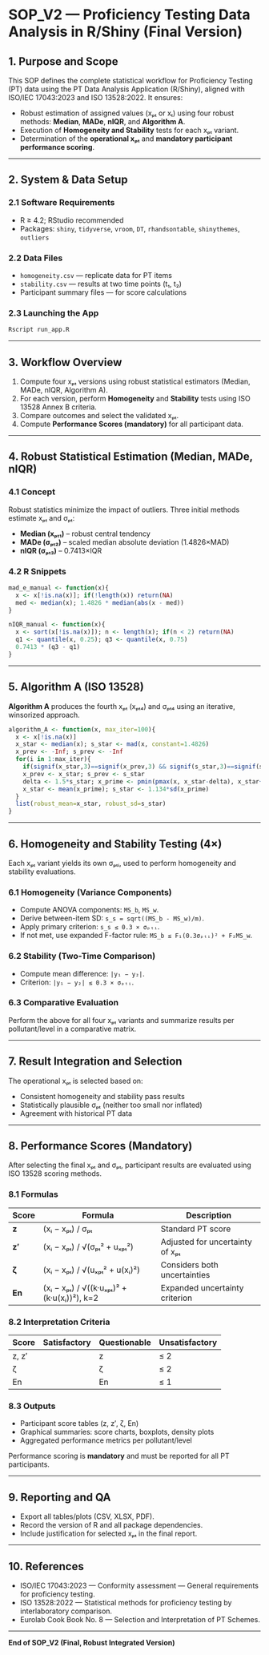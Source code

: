 # SOP_V2 — Proficiency Testing Data Analysis in R/Shiny (Final Version)

## 1. Purpose and Scope
This SOP defines the complete statistical workflow for Proficiency Testing (PT) data using the PT Data Analysis Application (R/Shiny), aligned with ISO/IEC 17043:2023 and ISO 13528:2022. It ensures:
- Robust estimation of assigned values (xₚₜ or xₜ) using four robust methods: **Median**, **MADe**, **nIQR**, and **Algorithm A**.
- Execution of **Homogeneity and Stability** tests for each xₚₜ variant.
- Determination of the **operational xₚₜ** and **mandatory participant performance scoring**.

---

## 2. System & Data Setup
### 2.1 Software Requirements
- R ≥ 4.2; RStudio recommended
- Packages: `shiny`, `tidyverse`, `vroom`, `DT`, `rhandsontable`, `shinythemes`, `outliers`

### 2.2 Data Files
- `homogeneity.csv` — replicate data for PT items
- `stability.csv` — results at two time points (t₁, t₂)
- Participant summary files — for score calculations

### 2.3 Launching the App
```bash
Rscript run_app.R
```

---

## 3. Workflow Overview
1. Compute four xₚₜ versions using robust statistical estimators (Median, MADe, nIQR, Algorithm A).
2. For each version, perform **Homogeneity** and **Stability** tests using ISO 13528 Annex B criteria.
3. Compare outcomes and select the validated xₚₜ.
4. Compute **Performance Scores (mandatory)** for all participant data.

---

## 4. Robust Statistical Estimation (Median, MADe, nIQR)
### 4.1 Concept
Robust statistics minimize the impact of outliers. Three initial methods estimate xₚₜ and σₚₜ:
- **Median (xₚₜ₁)** – robust central tendency
- **MADe (σₚₜ₂)** – scaled median absolute deviation (1.4826×MAD)
- **nIQR (σₚₜ₃)** – 0.7413×IQR

### 4.2 R Snippets
```r
mad_e_manual <- function(x){
  x <- x[!is.na(x)]; if(!length(x)) return(NA)
  med <- median(x); 1.4826 * median(abs(x - med))
}

nIQR_manual <- function(x){
  x <- sort(x[!is.na(x)]); n <- length(x); if(n < 2) return(NA)
  q1 <- quantile(x, 0.25); q3 <- quantile(x, 0.75)
  0.7413 * (q3 - q1)
}
```

---

## 5. Algorithm A (ISO 13528)
**Algorithm A** produces the fourth xₚₜ (xₚₜ₄) and σₚₜ₄ using an iterative, winsorized approach.

```r
algorithm_A <- function(x, max_iter=100){
  x <- x[!is.na(x)]
  x_star <- median(x); s_star <- mad(x, constant=1.4826)
  x_prev <- -Inf; s_prev <- -Inf
  for(i in 1:max_iter){
    if(signif(x_star,3)==signif(x_prev,3) && signif(s_star,3)==signif(s_prev,3)) break
    x_prev <- x_star; s_prev <- s_star
    delta <- 1.5*s_star; x_prime <- pmin(pmax(x, x_star-delta), x_star+delta)
    x_star <- mean(x_prime); s_star <- 1.134*sd(x_prime)
  }
  list(robust_mean=x_star, robust_sd=s_star)
}
```

---

## 6. Homogeneity and Stability Testing (4×)
Each xₚₜ variant yields its own σₚₜᵢ, used to perform homogeneity and stability evaluations.

### 6.1 Homogeneity (Variance Components)
- Compute ANOVA components: `MS_b`, `MS_w`.
- Derive between-item SD: `s_s = sqrt((MS_b - MS_w)/m)`.
- Apply primary criterion: `s_s ≤ 0.3 × σₚₜᵢ`.
- If not met, use expanded F-factor rule: `MS_b ≤ F₁(0.3σₚₜᵢ)² + F₂MS_w`.

### 6.2 Stability (Two-Time Comparison)
- Compute mean difference: `|y₁ − y₂|`.
- Criterion: `|y₁ − y₂| ≤ 0.3 × σₚₜᵢ`.

### 6.3 Comparative Evaluation
Perform the above for all four xₚₜ variants and summarize results per pollutant/level in a comparative matrix.

---

## 7. Result Integration and Selection
The operational xₚₜ is selected based on:
- Consistent homogeneity and stability pass results
- Statistically plausible σₚₜ (neither too small nor inflated)
- Agreement with historical PT data

---

## 8. Performance Scores (Mandatory)
After selecting the final xₚₜ and σₚₜ, participant results are evaluated using ISO 13528 scoring methods.

### 8.1 Formulas
| Score | Formula | Description |
|--------|----------|-------------|
| **z** | (xᵢ − xₚₜ) / σₚₜ | Standard PT score |
| **z′** | (xᵢ − xₚₜ) / √(σₚₜ² + uₓₚₜ²) | Adjusted for uncertainty of xₚₜ |
| **ζ** | (xᵢ − xₚₜ) / √(uₓₚₜ² + u(xᵢ)²) | Considers both uncertainties |
| **En** | (xᵢ − xₚₜ) / √((k·uₓₚₜ)² + (k·u(xᵢ))²), k=2 | Expanded uncertainty criterion |

### 8.2 Interpretation Criteria
| Score | Satisfactory | Questionable | Unsatisfactory |
|--------|---------------|--------------|----------------|
| z, z′ | |z| ≤ 2 | 2 < |z| < 3 | |z| ≥ 3 |
| ζ | |ζ| ≤ 2 | 2 < |ζ| < 3 | |ζ| ≥ 3 |
| En | |En| ≤ 1 | — | |En| > 1 |

### 8.3 Outputs
- Participant score tables (z, z′, ζ, En)
- Graphical summaries: score charts, boxplots, density plots
- Aggregated performance metrics per pollutant/level

Performance scoring is **mandatory** and must be reported for all PT participants.

---

## 9. Reporting and QA
- Export all tables/plots (CSV, XLSX, PDF).
- Record the version of R and all package dependencies.
- Include justification for selected xₚₜ in the final report.

---

## 10. References
- ISO/IEC 17043:2023 — Conformity assessment — General requirements for proficiency testing.
- ISO 13528:2022 — Statistical methods for proficiency testing by interlaboratory comparison.
- Eurolab Cook Book No. 8 — Selection and Interpretation of PT Schemes.

---

**End of SOP_V2 (Final, Robust Integrated Version)**

